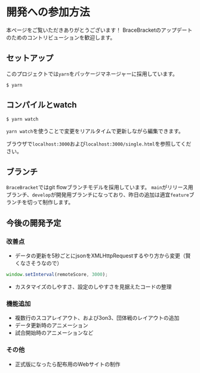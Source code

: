 # 開発への参加方法

本ページをご覧いただきありがとうございます！
BraceBracketのアップデートのためのコントリビューションを歓迎します。

## セットアップ

このプロジェクトでは`yarn`をパッケージマネージャーに採用しています。

```shell
$ yarn
```

## コンパイルとwatch

```shell
$ yarn watch
```

`yarn watch`を使うことで変更をリアルタイムで更新しながら編集できます。

ブラウザで`localhost:3000`および`localhost:3000/single.html`を参照してください。

## ブランチ

`BraceBracket`ではgit flowブランチモデルを採用しています。
`main`がリリース用ブランチ、`develop`が開発用ブランチになっており、昨日の追加は適宜`feature`ブランチを切って制作します。

## 今後の開発予定

### 改善点

- データの更新を5秒ごとにjsonをXMLHttpRequestするやり方から変更（賢くなさそうなので）
```js
window.setInterval(remoteScore, 3000);
```
- カスタマイズのしやすさ、設定のしやすさを見据えたコードの整理

### 機能追加

- 複数行のスコアレイアウト、および3on3、団体戦のレイアウトの追加
- データ更新時のアニメーション
- 試合開始時のアニメーションなど

### その他

- 正式版になったら配布用のWebサイトの制作
